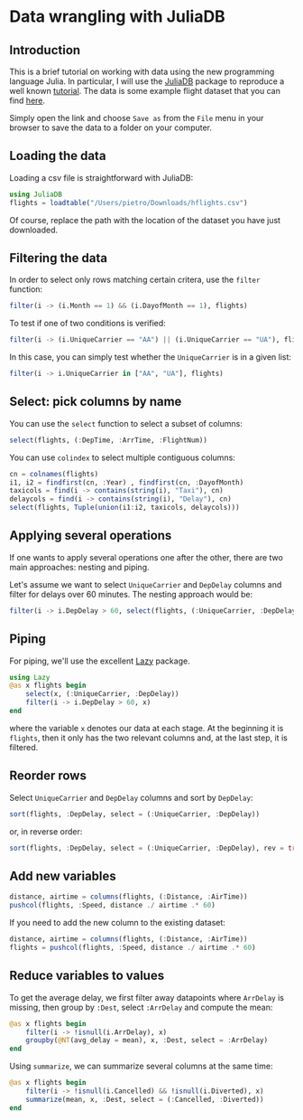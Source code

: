 # Data wrangling with JuliaDB

## Introduction

This is a brief tutorial on working with data using the new programming language Julia. In particular, I will use the [JuliaDB](http://juliadb.org/latest/) package to reproduce a well known [tutorial](https://rpubs.com/justmarkham/dplyr-tutorial). The data is some example flight dataset that you can find [here](https://raw.githubusercontent.com/piever/JuliaDBTutorial/master/hflights.csv).

Simply open the link and choose `Save as` from the `File` menu in your browser to save the data to a folder on your computer.

## Loading the data

Loading a csv file is straightforward with JuliaDB:

```julia
using JuliaDB
flights = loadtable("/Users/pietro/Downloads/hflights.csv")
```

Of course, replace the path with the location of the dataset you have just downloaded.

## Filtering the data

In order to select only rows matching certain critera, use the `filter` function:

```julia
filter(i -> (i.Month == 1) && (i.DayofMonth == 1), flights)
```

To test if one of two conditions is verified:

```julia
filter(i -> (i.UniqueCarrier == "AA") || (i.UniqueCarrier == "UA"), flights)
```

In this case, you can simply test whether the `UniqueCarrier` is in a given list:


```julia
filter(i -> i.UniqueCarrier in ["AA", "UA"], flights)
```

## Select: pick columns by name

You can use the `select` function to select a subset of columns:

```julia
select(flights, (:DepTime, :ArrTime, :FlightNum))
```

You can use `colindex` to select multiple contiguous columns: 

```julia
cn = colnames(flights)
i1, i2 = findfirst(cn, :Year) , findfirst(cn, :DayofMonth)
taxicols = find(i -> contains(string(i), "Taxi"), cn)
delaycols = find(i -> contains(string(i), "Delay"), cn)
select(flights, Tuple(union(i1:i2, taxicols, delaycols)))
```

## Applying several operations

If one wants to apply several operations one after the other, there are two main approaches: nesting and piping.

Let's assume we want to select `UniqueCarrier` and `DepDelay` columns and filter for delays over 60 minutes. The nesting approach would be:

```julia
filter(i -> i.DepDelay > 60, select(flights, (:UniqueCarrier, :DepDelay)))
```

## Piping

For piping, we'll use the excellent [Lazy](https://github.com/MikeInnes/Lazy.jl) package.

```julia
using Lazy
@as x flights begin
    select(x, (:UniqueCarrier, :DepDelay))
    filter(i -> i.DepDelay > 60, x)
end
```

where the variable `x` denotes our data at each stage. At the beginning it is `flights`, then it only has the two relevant columns and, at the last step, it is filtered.

## Reorder rows

Select `UniqueCarrier` and `DepDelay` columns and sort by `DepDelay`:

```julia
sort(flights, :DepDelay, select = (:UniqueCarrier, :DepDelay))
```

or, in reverse order:

```julia
sort(flights, :DepDelay, select = (:UniqueCarrier, :DepDelay), rev = true)
```

## Add new variables

```julia
distance, airtime = columns(flights, (:Distance, :AirTime))
pushcol(flights, :Speed, distance ./ airtime .* 60)
```

If you need to add the new column to the existing dataset:

```julia
distance, airtime = columns(flights, (:Distance, :AirTime))
flights = pushcol(flights, :Speed, distance ./ airtime .* 60)
```

## Reduce variables to values

To get the average delay, we first filter away datapoints where `ArrDelay` is missing, then group by `:Dest`, select `:ArrDelay` and compute the mean:

```julia
@as x flights begin
    filter(i -> !isnull(i.ArrDelay), x)
    groupby(@NT(avg_delay = mean), x, :Dest, select = :ArrDelay)
end
```

Using `summarize`, we can summarize several columns at the same time:

```julia
@as x flights begin
    filter(i -> !isnull(i.Cancelled) && !isnull(i.Diverted), x)
    summarize(mean, x, :Dest, select = (:Cancelled, :Diverted))
end
```

